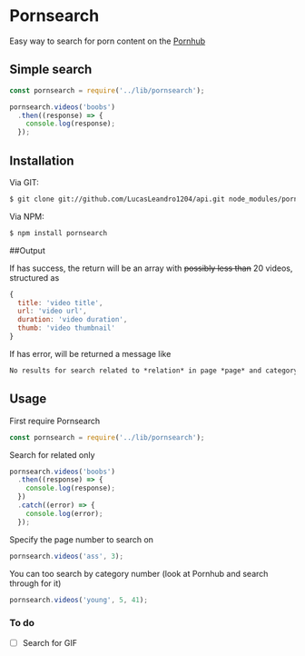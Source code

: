 # Pornsearch

Easy way to search for porn content on the [Pornhub](http://pornhub.com/)
  
## Simple search

```js
const pornsearch = require('../lib/pornsearch');

pornsearch.videos('boobs')
  .then((response) => {
    console.log(response);
  });
```

## Installation

Via GIT:
```bash
$ git clone git://github.com/LucasLeandro1204/api.git node_modules/pornsearch
```
Via NPM:
```bash
$ npm install pornsearch
```

##Output

If has success, the return will be an array with ~~possibly less than~~ 20 videos, structured as
```js
{
  title: 'video title',
  url: 'video url',
  duration: 'video duration',
  thumb: 'video thumbnail'
}
```
If has error, will be returned a message like
```Markdown
No results for search related to *relation* in page *page* and category number *number*
```

## Usage

First require Pornsearch
```js
const pornsearch = require('../lib/pornsearch');
```
Search for related only

```js
pornsearch.videos('boobs')
  .then((response) => {
    console.log(response);
  })
  .catch((error) => {
    console.log(error);
  });
```
Specify the page number to search on

```js
pornsearch.videos('ass', 3);
```
You can too search by category number (look at Pornhub and search through for it)

```js
pornsearch.videos('young', 5, 41);
```

### To do

- [ ] Search for GIF